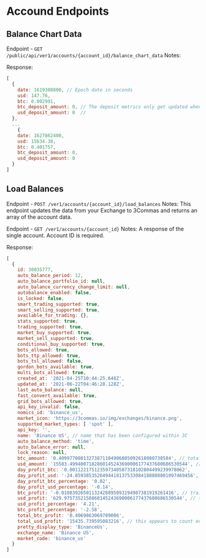 # Accound Endpoints

## Balance Chart Data
Endpoint - `GET /public/api/ver1/accounts/{account_id}/balance_chart_data`
Notes:

Response:
```javascript
[
  {
    date: 1619308800, // Epoch date in seconds
    usd: 147.76,
    btc: 0.002991,
    btc_deposit_amount: 0, // The deposit metrics only get updated when you deposit through 3commas
    usd_deposit_amount: 0  //
  },
  ...
    {
    date: 1627862400,
    usd: 15634.38,
    btc: 0.401757,
    btc_deposit_amount: 0,
    usd_deposit_amount: 0
  }
]
```


## Load Balances
Endpoint - `POST /ver1/accounts/{account_id}/load_balances`
Notes: This endpoint updates the data from your Exchange to 3Commas and returns an array of the account data.

Endpoint - `GET /ver1/accounts/{account_id}`
Notes: A response of the single account. Account ID is required.

Response:

```javascript
[
  {
    id: 30035777,
    auto_balance_period: 12,
    auto_balance_portfolio_id: null,
    auto_balance_currency_change_limit: null,
    autobalance_enabled: false,
    is_locked: false,
    smart_trading_supported: true,
    smart_selling_supported: true,
    available_for_trading: {},
    stats_supported: true,
    trading_supported: true,
    market_buy_supported: true,
    market_sell_supported: true,
    conditional_buy_supported: true,
    bots_allowed: true,
    bots_ttp_allowed: true,
    bots_tsl_allowed: false,
    gordon_bots_available: true,
    multi_bots_allowed: true,
    created_at: '2021-04-25T10:44:25.648Z',
    updated_at: '2021-06-22T04:46:28.128Z',
    last_auto_balance: null,
    fast_convert_available: true,
    grid_bots_allowed: true,
    api_key_invalid: false,
    nomics_id: 'binance_us',
    market_icon: 'https://3commas.io/img/exchanges/binance.png',
    supported_market_types: [ 'spot' ],
    api_key: '',
    name: 'Binance US', // name that has been configured within 3C
    auto_balance_method: 'time',
    auto_balance_error: null,
    lock_reason: null,
    btc_amount: '0.40997708013273871104906805092618080738584', // total funds converted to BTC as of the current day's close.
    usd_amount: '15583.4994007182860145243690006177437680686530544', // total funds available in USD
    day_profit_btc: '0.001122175123597340587318102804499239978062',
    day_profit_usd: '-24.8593853526494418137533084188808801097469456', // portfolio balance 30 days ago compared with today divided by 30.
    day_profit_btc_percentage: '0.02',
    day_profit_usd_percentage: '-0.14',
    btc_profit: '-0.01083926501132428895093194907381919261416', // trailing 30 day profit
    usd_profit: '629.9757352158860145243690006177437680686530544', // trailing 30 day profit
    usd_profit_percentage: '4.21',
    btc_profit_percentage: '-2.58',
    total_btc_profit: '0.4069863069789086',
    total_usd_profit: '15435.739595083216', // this appears to count every dollar deposited as profit.
    pretty_display_type: 'BinanceUs',
    exchange_name: 'Binance US',
    market_code: 'binance_us'
  }
]
```

